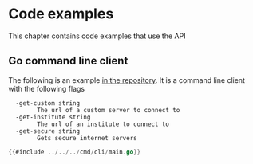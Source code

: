 # Code examples
This chapter contains code examples that use the API

## Go command line client
The following is an example [in the repository](https://github.com/eduvpn/eduvpn-common/blob/v2/cmd/cli/main.go). It is a command line client with the following flags
```
  -get-custom string
        The url of a custom server to connect to
  -get-institute string
        The url of an institute to connect to
  -get-secure string
        Gets secure internet servers
```
```go
{{#include ../../../cmd/cli/main.go}}
```
